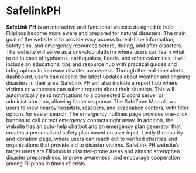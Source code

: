 # SafelinkPH

<b>SafeLink PH</b> is an interactive and functional website designed to help Filipinos become more aware and prepared for natural disasters. The main goal of the website is to provide easy access to real-time information, safety tips, and emergency resources before, during, and after disasters. 
	The website will serve as a one-stop platform where users can learn what to do in case of typhoons, earthquakes, floods, and other calamities. It will include an educational tips and resource hub with practical guides and infographics to increase disaster awareness. Through the real-time alerts dashboard, users can receive the latest updates about weather and ongoing disasters in their area. 
	SafeLink PH will also include a report hub where victims or witnesses can submit reports about their situation. This will automatically send notifications to a connected Discord server or administrator hub, allowing faster response. The SafeZone Map allows users to view nearby hospitals, rescuers, and evacuation centers, with filter options for easier search. The emergency hotlines page provides one-click buttons to call or text emergency contacts right away. In addition, the website has an auto-help chatbot and an emergency plan generator that creates a personalized safety plan based on user input. Lastly the charity and donation page, where users can reach out to verified charities and organizations that provide aid to disaster victims. 
	SafeLink PH website’s target users are Filipinos in disaster-prone areas and aims to strengthen disaster preparedness, improve awareness, and encourage cooperation among Filipinos in times of crisis. 
